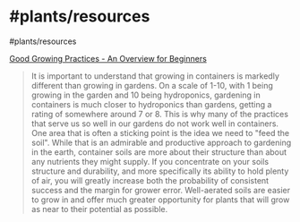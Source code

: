 # #plants/resources
#plants/resources

[Good Growing Practices - An Overview for Beginners](http://forums2.gardenweb.com/discussions/1490818/good-growing-practices-an-overview-for-beginners)

> It is important to understand that growing in containers is markedly different than growing in gardens. On a scale of 1-10, with 1 being growing in the garden and 10 being hydroponics, gardening in containers is much closer to hydroponics than gardens, getting a rating of somewhere around 7 or 8. This is why many of the practices that serve us so well in our gardens do not work well in containers. One area that is often a sticking point is the idea we need to "feed the soil". While that is an admirable and productive approach to gardening in the earth, container soils are more about their structure than about any nutrients they might supply. If you concentrate on your soils structure and durability, and more specifically its ability to hold plenty of air, you will greatly increase both the probability of consistent success and the margin for grower error. Well-aerated soils are easier to grow in and offer much greater opportunity for plants that will grow as near to their potential as possible.  

